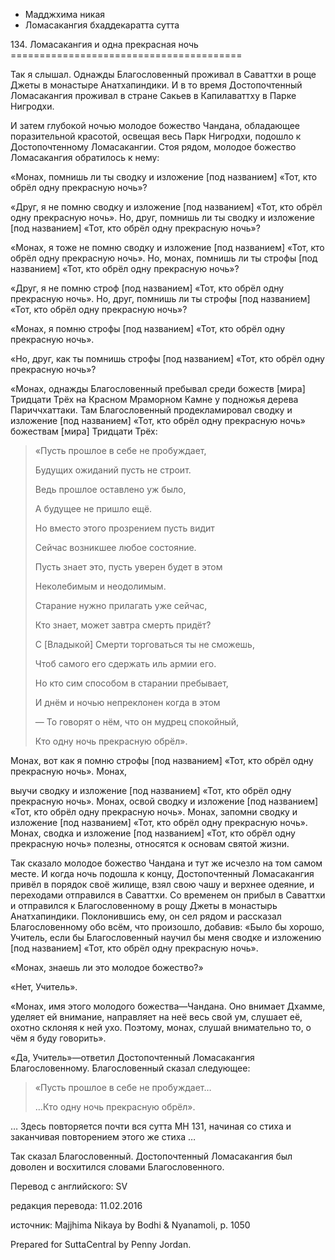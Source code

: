 









* Мадджхима никая
* Ломасакангия бхаддекаратта сутта


134\. Ломасакангия и одна прекрасная ночь
\=\=\=\=\=\=\=\=\=\=\=\=\=\=\=\=\=\=\=\=\=\=\=\=\=\=\=\=\=\=\=\=\=\=\=\=\=\=\=\=



Так я слышал\. Однажды Благословенный проживал в Саваттхи в роще Джеты в монастыре Анатхапиндики\. И в то время Достопочтенный Ломасакангия проживал в стране Сакьев в Капилаваттху в Парке Нигродхи\.


И затем глубокой ночью молодое божество Чандана, обладающее поразительной красотой, освещая весь Парк Нигродхи, подошло к Достопочтенному Ломасакангии\. Стоя рядом, молодое божество Ломасакангия обратилось к нему:


«Монах, помнишь ли ты сводку и изложение \[под названием\] «Тот, кто обрёл одну прекрасную ночь»?


«Друг, я не помню сводку и изложение \[под названием\] «Тот, кто обрёл одну прекрасную ночь»\. Но, друг, помнишь ли ты сводку и изложение \[под названием\] «Тот, кто обрёл одну прекрасную ночь»?


«Монах, я тоже не помню сводку и изложение \[под названием\] «Тот, кто обрёл одну прекрасную ночь»\. Но, монах, помнишь ли ты строфы \[под названием\] «Тот, кто обрёл одну прекрасную ночь»?


«Друг, я не помню строф \[под названием\] «Тот, кто обрёл одну прекрасную ночь»\. Но, друг, помнишь ли ты строфы \[под названием\] «Тот, кто обрёл одну прекрасную ночь»?


«Монах, я помню строфы \[под названием\] «Тот, кто обрёл одну прекрасную ночь»\.


«Но, друг, как ты помнишь строфы \[под названием\] «Тот, кто обрёл одну прекрасную ночь»?


«Монах, однажды Благословенный пребывал среди божеств \[мира\] Тридцати Трёх на Красном Мраморном Камне у подножья дерева Париччхаттаки\. Там Благословенный продекламировал сводку и изложение \[под названием\] «Тот, кто обрёл одну прекрасную ночь» божествам \[мира\] Тридцати Трёх:



> «Пусть прошлое в себе не пробуждает,  
> 
> Будущих ожиданий пусть не строит\.  
> 
> Ведь прошлое оставлено уж было,  
> 
> А будущее не пришло ещё\.
> 
> 
> Но вместо этого прозрением пусть видит  
> 
> Сейчас возникшее любое состояние\.  
> 
> Пусть знает это, пусть уверен будет в этом  
> 
> Неколебимым и неодолимым\.
> 
> 
> Старание нужно прилагать уже сейчас,  
> 
> Кто знает, может завтра смерть придёт?  
> 
> C \[Владыкой\] Смерти торговаться ты не сможешь,  
> 
> Чтоб самого его сдержать иль армии его\.
> 
> 
> Но кто сим способом в старании пребывает,  
> 
> И днём и ночью непреклонен когда в этом  
> 
> — То говорят о нём, что он мудрец спокойный,  
> 
> Кто одну ночь прекрасную обрёл»\.


Монах, вот как я помню строфы \[под названием\] «Тот, кто обрёл одну прекрасную ночь»\. Монах,


выучи сводку и изложение \[под названием\] «Тот, кто обрёл одну прекрасную ночь»\. Монах, освой сводку и изложение \[под названием\] «Тот, кто обрёл одну прекрасную ночь»\. Монах, запомни сводку и изложение \[под названием\] «Тот, кто обрёл одну прекрасную ночь»\. Монах, сводка и изложение \[под названием\] «Тот, кто обрёл одну прекрасную ночь» полезны, относятся к основам святой жизни\.


Так сказало молодое божество Чандана и тут же исчезло на том самом месте\. И когда ночь подошла к концу, Достопочтенный Ломасакангия привёл в порядок своё жилище, взял свою чашу и верхнее одеяние, и переходами отправился в Саваттхи\. Со временем он прибыл в Саваттхи и отправился к Благословенному в рощу Джеты в монастырь Анатхапиндики\. Поклонившись ему, он сел рядом и рассказал Благословенному обо всём, что произошло, добавив: «Было бы хорошо, Учитель, если бы Благословенный научил бы меня сводке и изложению \[под названием\] «Тот, кто обрёл одну прекрасную ночь»\.


«Монах, знаешь ли это молодое божество?»


«Нет, Учитель»\.


«Монах, имя этого молодого божества—Чандана\. Оно внимает Дхамме, уделяет ей внимание, направляет на неё весь свой ум, слушает её, охотно склоняя к ней ухо\. Поэтому, монах, слушай внимательно то, о чём я буду говорить»\.


«Да, Учитель»—ответил Достопочтенный Ломасакангия Благословенному\. Благословенный сказал следующее:



> «Пусть прошлое в себе не пробуждает…  
> 
> …Кто одну ночь прекрасную обрёл»\.


… Здесь повторяется почти вся сутта МН 131, начиная со стиха и заканчивая повторением этого же стиха …


Так сказал Благословенный\. Достопочтенный Ломасакангия был доволен и восхитился словами Благословенного\.



Перевод с английского: SV


редакция перевода: 11\.02\.2016


источник: Majjhima Nikaya by Bodhi & Nyanamoli, p\. 1050


Prepared for SuttaCentral by Penny Jordan\.







